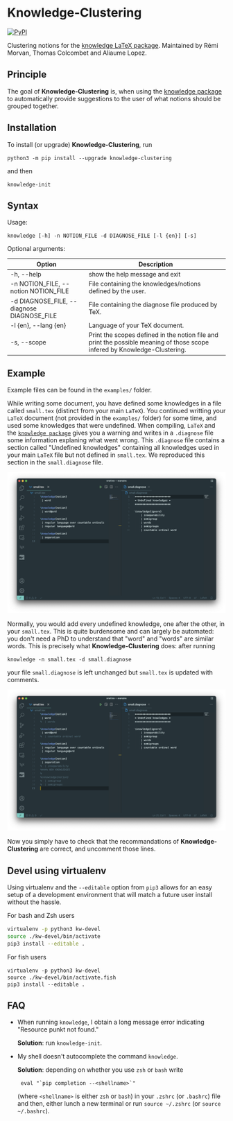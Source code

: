 # Knowledge-Clustering

[![PyPI](https://img.shields.io/pypi/v/knowledge-clustering.svg)](https://pypi.python.org/pypi/knowledge-clustering)

Clustering notions for the [knowledge LaTeX package](https://ctan.org/pkg/knowledge).
Maintained by Rémi Morvan, Thomas Colcombet and Aliaume Lopez.

## Principle

The goal of **Knowledge-Clustering** is, when using the [knowledge package](https://ctan.org/pkg/knowledge) to automatically provide suggestions to the user of what notions should be grouped together.

## Installation

To install (or upgrade) **Knowledge-Clustering**, run

    python3 -m pip install --upgrade knowledge-clustering

and then

    knowledge-init

## Syntax

Usage:

    knowledge [-h] -n NOTION_FILE -d DIAGNOSE_FILE [-l {en}] [-s]

Optional arguments:

| Option                                     | Description                                                                                                                |
| ------------------------------------------ | -------------------------------------------------------------------------------------------------------------------------- |
| -h, --help                                 | show the help message and exit                                                                                             |
| -n NOTION_FILE, --notion NOTION_FILE       | File containing the knowledges/notions defined by the user.                                                                |
| -d DIAGNOSE_FILE, --diagnose DIAGNOSE_FILE | File containing the diagnose file produced by TeX.                                                                         |
| -l {en}, --lang {en}                       | Language of your TeX document.                                                                                             |
| -s, --scope                                | Print the scopes defined in the notion file and print the possible meaning of those scope infered by Knowledge-Clustering. |

## Example

Example files can be found in the `examples/` folder.

While writing some document, you have defined some knowledges in a file called `small.tex` (distinct
from your main `LaTeX`).
You continued writting your `LaTeX` document (not provided in the `examples/` folder)
for some time, and used some knowledges that were undefined.
When compiling, `LaTeX` and the [`knowledge package`](https://ctan.org/pkg/knowledge) gives you a warning
and writes in a `.diagnose` file some information explaning what went wrong. This `.diagnose` file contains
a section called "Undefined knowledges" containing all knowledges used in your main `LaTeX` file but not
defined in `small.tex`. We reproduced this section
in the `small.diagnose` file.

![Screenshot of the `small.tex` and `small.diagnose` files before running Knowledge-Clustering. `small.tex` contains four knowledges, while `small.diagnose` contains five undefined knowledges.](img/small-before.png "Files `small.tex` and `small.diagnose` before running Knowledge-Clustering")

Normally, you would add every undefined knowledge, one after the other, in your
`small.tex`. This is quite burdensome and can
largely be automated: you don't need a PhD to
understand that "word" and "words" are similar words. This is precisely what **Knowledge-Clustering** does: after running

    knowledge -n small.tex -d small.diagnose 

your file `small.diagnose` is left unchanged
but `small.tex` is updated with comments.

![After running Knowledge-Clustering, the five undefined knowledges are included in the `small.tex` file as comments.](img/small-after.png "Files `small.tex` and `small.diagnose` after running Knowledge-Clustering`")

Now you simply have to check that the recommandations of **Knowledge-Clustering** are
correct, and uncomment those lines.

## Devel using virtualenv

Using virtualenv and the `--editable` option from `pip3` allows for an easy
setup of a development environment that will match a future user install without
the hassle.

For bash and Zsh users

```bash
virtualenv -p python3 kw-devel
source ./kw-devel/bin/activate
pip3 install --editable .
```

For fish users

```fish
virtualenv -p python3 kw-devel
source ./kw-devel/bin/activate.fish
pip3 install --editable .
```

## FAQ

- When running `knowledge`, I obtain a long message error indicating "Resource punkt not found."

  **Solution**: run `knowledge-init`.

- My shell doesn't autocomplete the command `knowledge`.

  **Solution**: depending on whether you use `zsh` or `bash` write

       eval "`pip completion --<shellname>`"

  (where `<shellname>` is either `zsh` or `bash`)
  in your `.zshrc` (or `.bashrc`) file and then,
  either lunch a new terminal or run `source ~/.zshrc`
  (or `source ~/.bashrc`).
